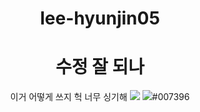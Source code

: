 <div align="center">



# lee-hyunjin05
# 수정 잘 되나
이거 어떻게 쓰지 
헉 너무 싱기해
<img src="https://img.shields.io/badge/Java-007396?style=flat-square&logo=Java&logoColor=white"/>
<img src="https://img.shields.io/badge/Android-3DDC84?style=flat-square&logo=Android&logoColor=white"/>#007396




</div>
